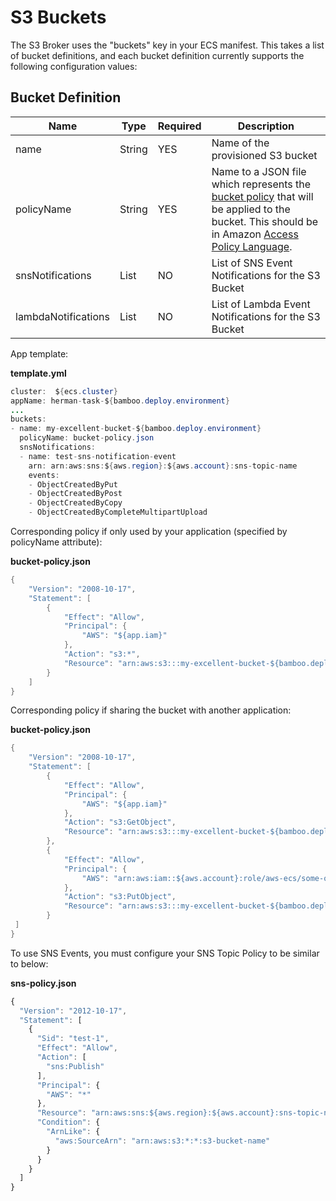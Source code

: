 # S3 Buckets

The S3 Broker uses the "buckets" key in your ECS manifest. This takes a
list of bucket definitions, and each bucket definition currently
supports the following configuration values:

  

## Bucket Definition

| Name       | Type   | Required | Description                                                                                                                                                                                                                                                                                                         |
|------------|--------|----------|---------------------------------------------------------------------------------------------------------------------------------------------------------------------------------------------------------------------------------------------------------------------------------------------------------------------|
| name       | String | YES      | Name of the provisioned S3 bucket                                                                                                                                                                                                                                                                                   |
| policyName | String | YES      | Name to a JSON file which represents the [bucket policy](https://docs.aws.amazon.com/AmazonS3/latest/dev/example-bucket-policies.html) that will be applied to the bucket. This should be in Amazon [Access Policy Language](https://docs.aws.amazon.com/AmazonS3/latest/dev/access-policy-language-overview.html). |
| snsNotifications | List | NO | List of SNS Event Notifications for the S3 Bucket |
| lambdaNotifications | List | NO | List of Lambda Event Notifications for the S3 Bucket |
  

  

App template:

**template.yml**

``` java
cluster:  ${ecs.cluster}
appName: herman-task-${bamboo.deploy.environment}
...
buckets:
- name: my-excellent-bucket-${bamboo.deploy.environment}
  policyName: bucket-policy.json
  snsNotifications: 
  - name: test-sns-notification-event
    arn: arn:aws:sns:${aws.region}:${aws.account}:sns-topic-name
    events:
    - ObjectCreatedByPut
    - ObjectCreatedByPost
    - ObjectCreatedByCopy
    - ObjectCreatedByCompleteMultipartUpload
```

Corresponding policy if only used by your application (specified by
policyName attribute):

**bucket-policy.json**

``` java
{
    "Version": "2008-10-17",
    "Statement": [
        {
            "Effect": "Allow",
            "Principal": {
                "AWS": "${app.iam}"
            },
            "Action": "s3:*",
            "Resource": "arn:aws:s3:::my-excellent-bucket-${bamboo.deploy.environment}/*"
        }
    ]
}
```

Corresponding policy if sharing the bucket with another application:

**bucket-policy.json**

``` java
{
    "Version": "2008-10-17",
    "Statement": [
        {
            "Effect": "Allow",
            "Principal": {
                "AWS": "${app.iam}"
            },
            "Action": "s3:GetObject",
            "Resource": "arn:aws:s3:::my-excellent-bucket-${bamboo.deploy.environment}/*"
        },
        {
            "Effect": "Allow",
            "Principal": {
                "AWS": "arn:aws:iam::${aws.account}:role/aws-ecs/some-other-app-that-puts-stuff"}"
            },
            "Action": "s3:PutObject",
            "Resource": "arn:aws:s3:::my-excellent-bucket-${bamboo.deploy.environment}/*"
        }
 ]
}
```


To use SNS Events, you must configure your SNS Topic Policy to be similar to below:

**sns-policy.json**

``` javascript
{
  "Version": "2012-10-17",
  "Statement": [
    {
      "Sid": "test-1",
      "Effect": "Allow",
      "Action": [
        "sns:Publish"
      ],
      "Principal": {
        "AWS": "*"
      },
      "Resource": "arn:aws:sns:${aws.region}:${aws.account}:sns-topic-name",
      "Condition": {
        "ArnLike": {
          "aws:SourceArn": "arn:aws:s3:*:*:s3-bucket-name"
        }
      }
    }
  ]
}
```
